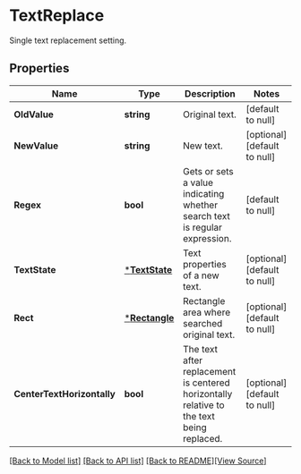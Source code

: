 # TextReplace
Single text replacement setting.

## Properties
Name | Type | Description | Notes
------------ | ------------- | ------------- | -------------
**OldValue** | **string** | Original text. | [default to null]
**NewValue** | **string** | New text. | [optional] [default to null]
**Regex** | **bool** | Gets or sets a value indicating whether search text is regular expression. | [default to null]
**TextState** | [***TextState**](TextState.md) | Text properties of a new text. | [optional] [default to null]
**Rect** | [***Rectangle**](Rectangle.md) | Rectangle area where searched original text. | [optional] [default to null]
**CenterTextHorizontally** | **bool** | The text after replacement is centered horizontally relative to the text being replaced. | [optional] [default to null]

[[Back to Model list]](../README.md#documentation-for-models) [[Back to API list]](../README.md#documentation-for-api-endpoints) [[Back to README]](../README.md)[[View Source]](../text_replace.go)


